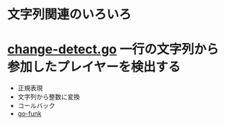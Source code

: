 # 文字列関連のいろいろ

# [change-detect.go](./change-detect.go) 一行の文字列から参加したプレイヤーを検出する

* 正規表現
* 文字列から整数に変換
* コールバック
* [go-funk](https://github.com/thoas/go-funk)

